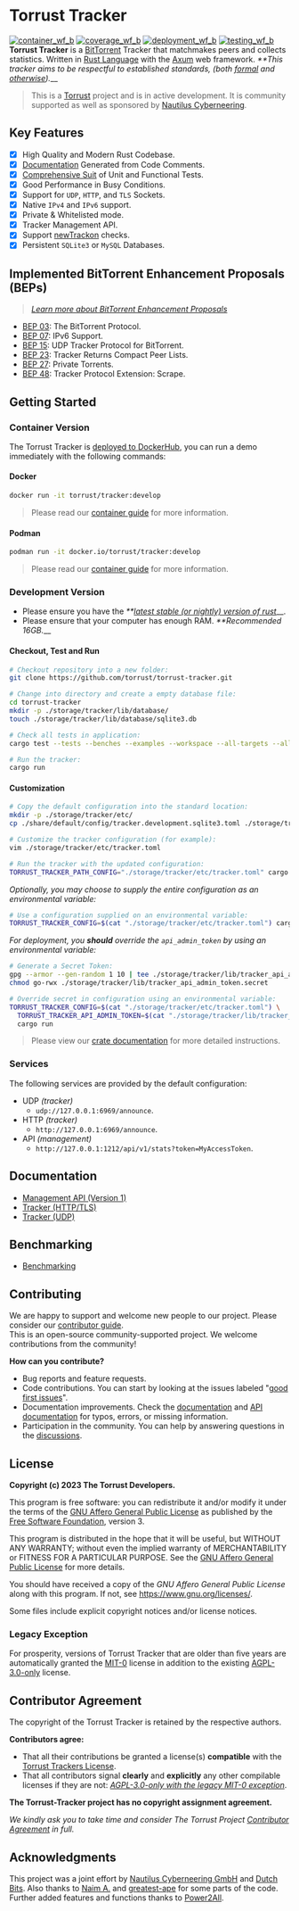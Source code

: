 # Torrust Tracker

[![container_wf_b]][container_wf] [![coverage_wf_b]][coverage_wf] [![deployment_wf_b]][deployment_wf] [![testing_wf_b]][testing_wf]**Torrust Tracker** is a [BitTorrent][bittorrent] Tracker that matchmakes peers and collects statistics. Written in [Rust Language][rust] with the [Axum] web framework. _**This tracker aims to be respectful to established standards, (both [formal][BEP 00] and [otherwise][torrent_source_felid]).___

> This is a [Torrust][torrust] project and is in active development. It is community supported as well as sponsored by [Nautilus Cyberneering][nautilus].

## Key Features

- [x] High Quality and Modern Rust Codebase.
- [x] [Documentation][docs] Generated from Code Comments.
- [x] [Comprehensive Suit][coverage] of Unit and Functional Tests.
- [x] Good Performance in Busy Conditions.
- [x] Support for `UDP`, `HTTP`, and `TLS` Sockets.
- [x] Native `IPv4` and `IPv6` support.
- [x] Private & Whitelisted mode.
- [x] Tracker Management API.
- [x] Support [newTrackon][newtrackon] checks.
- [x] Persistent `SQLite3` or `MySQL` Databases.

## Implemented BitTorrent Enhancement Proposals (BEPs)
>
> _[Learn more about BitTorrent Enhancement Proposals][BEP 00]_

- [BEP 03]: The BitTorrent Protocol.
- [BEP 07]: IPv6 Support.
- [BEP 15]: UDP Tracker Protocol for BitTorrent.
- [BEP 23]: Tracker Returns Compact Peer Lists.
- [BEP 27]: Private Torrents.
- [BEP 48]: Tracker Protocol Extension: Scrape.

## Getting Started

### Container Version

The Torrust Tracker is [deployed to DockerHub][dockerhub], you can run a demo immediately with the following commands:

#### Docker

```sh
docker run -it torrust/tracker:develop
```

> Please read our [container guide][containers.md] for more information.

#### Podman

```sh
podman run -it docker.io/torrust/tracker:develop
```

> Please read our [container guide][containers.md] for more information.

### Development Version

- Please ensure you have the _**[latest stable (or nightly) version of rust][rust]___.
- Please ensure that your computer has enough RAM. _**Recommended 16GB.___

#### Checkout, Test and Run

```sh
# Checkout repository into a new folder:
git clone https://github.com/torrust/torrust-tracker.git

# Change into directory and create a empty database file:
cd torrust-tracker
mkdir -p ./storage/tracker/lib/database/
touch ./storage/tracker/lib/database/sqlite3.db

# Check all tests in application:
cargo test --tests --benches --examples --workspace --all-targets --all-features

# Run the tracker:
cargo run
```

#### Customization

```sh
# Copy the default configuration into the standard location:
mkdir -p ./storage/tracker/etc/
cp ./share/default/config/tracker.development.sqlite3.toml ./storage/tracker/etc/tracker.toml

# Customize the tracker configuration (for example):
vim ./storage/tracker/etc/tracker.toml

# Run the tracker with the updated configuration:
TORRUST_TRACKER_PATH_CONFIG="./storage/tracker/etc/tracker.toml" cargo run
```

_Optionally, you may choose to supply the entire configuration as an environmental variable:_

```sh
# Use a configuration supplied on an environmental variable:
TORRUST_TRACKER_CONFIG=$(cat "./storage/tracker/etc/tracker.toml") cargo run
```

_For deployment, you **should** override the `api_admin_token` by using an environmental variable:_

```sh
# Generate a Secret Token:
gpg --armor --gen-random 1 10 | tee ./storage/tracker/lib/tracker_api_admin_token.secret
chmod go-rwx ./storage/tracker/lib/tracker_api_admin_token.secret

# Override secret in configuration using an environmental variable:
TORRUST_TRACKER_CONFIG=$(cat "./storage/tracker/etc/tracker.toml") \
  TORRUST_TRACKER_API_ADMIN_TOKEN=$(cat "./storage/tracker/lib/tracker_api_admin_token.secret") \
  cargo run
```

> Please view our [crate documentation][docs] for more detailed instructions.

### Services

The following services are provided by the default configuration:

- UDP _(tracker)_
  - `udp://127.0.0.1:6969/announce`.
- HTTP _(tracker)_
  - `http://127.0.0.1:6969/announce`.
- API _(management)_
  - `http://127.0.0.1:1212/api/v1/stats?token=MyAccessToken`.

## Documentation

- [Management API (Version 1)][API]
- [Tracker (HTTP/TLS)][HTTP]
- [Tracker (UDP)][UDP]

## Benchmarking

- [Benchmarking](./docs/benchmarking.md)

## Contributing

We are happy to support and welcome new people to our project. Please consider our [contributor guide][guide.md].</br>
This is an open-source community-supported project. We welcome contributions from the community!

**How can you contribute?**

- Bug reports and feature requests.
- Code contributions. You can start by looking at the issues labeled "[good first issues]".
- Documentation improvements. Check the [documentation][docs] and [API documentation][API] for typos, errors, or missing information.
- Participation in the community. You can help by answering questions in the [discussions].

## License

**Copyright (c) 2023 The Torrust Developers.**

This program is free software: you can redistribute it and/or modify it under the terms of the [GNU Affero General Public License][AGPL_3_0] as published by the [Free Software Foundation][FSF], version 3.

This program is distributed in the hope that it will be useful, but WITHOUT ANY WARRANTY; without even the implied warranty of MERCHANTABILITY or FITNESS FOR A PARTICULAR PURPOSE. See the [GNU Affero General Public License][AGPL_3_0] for more details.

You should have received a copy of the *GNU Affero General Public License* along with this program. If not, see <https://www.gnu.org/licenses/>.

Some files include explicit copyright notices and/or license notices.

### Legacy Exception

For prosperity, versions of Torrust Tracker that are older than five years are automatically granted the [MIT-0][MIT_0] license in addition to the existing [AGPL-3.0-only][AGPL_3_0] license.

## Contributor Agreement

The copyright of the Torrust Tracker is retained by the respective authors.

**Contributors agree:**

- That all their contributions be granted a license(s) **compatible** with the [Torrust Trackers License](#license).
- That all contributors signal **clearly** and **explicitly** any other compilable licenses if they are not: _[AGPL-3.0-only with the legacy MIT-0 exception](#license)_.

**The Torrust-Tracker project has no copyright assignment agreement.**

_We kindly ask you to take time and consider The Torrust Project [Contributor Agreement][agreement.md] in full._

## Acknowledgments

This project was a joint effort by [Nautilus Cyberneering GmbH][nautilus] and [Dutch Bits]. Also thanks to [Naim A.] and [greatest-ape] for some parts of the code. Further added features and functions thanks to [Power2All].

[container_wf]: ../../actions/workflows/container.yaml
[container_wf_b]: ../../actions/workflows/container.yaml/badge.svg
[coverage_wf]: ../../actions/workflows/coverage.yaml
[coverage_wf_b]: ../../actions/workflows/coverage.yaml/badge.svg
[deployment_wf]: ../../actions/workflows/deployment.yaml
[deployment_wf_b]: ../../actions/workflows/deployment.yaml/badge.svg
[testing_wf]: ../../actions/workflows/testing.yaml
[testing_wf_b]: ../../actions/workflows/testing.yaml/badge.svg

[bittorrent]: http://bittorrent.org/
[rust]: https://www.rust-lang.org/
[axum]: https://github.com/tokio-rs/axum
[newtrackon]: https://newtrackon.com/
[coverage]: https://app.codecov.io/gh/torrust/torrust-tracker
[torrust]: https://torrust.com/

[dockerhub]: https://hub.docker.com/r/torrust/tracker/tags

[torrent_source_felid]: https://github.com/qbittorrent/qBittorrent/discussions/19406

[BEP 00]: https://www.bittorrent.org/beps/bep_0000.html
[BEP 03]: https://www.bittorrent.org/beps/bep_0003.html
[BEP 07]: https://www.bittorrent.org/beps/bep_0007.html
[BEP 15]: https://www.bittorrent.org/beps/bep_0015.html
[BEP 23]: https://www.bittorrent.org/beps/bep_0023.html
[BEP 27]: https://www.bittorrent.org/beps/bep_0027.html
[BEP 48]: https://www.bittorrent.org/beps/bep_0048.html

[containers.md]: ./docs/containers.md

[docs]: https://docs.rs/torrust-tracker/latest/
[api]: https://docs.rs/torrust-tracker/latest/torrust_tracker/servers/apis/v1
[http]: https://docs.rs/torrust-tracker/latest/torrust_tracker/servers/http
[udp]: https://docs.rs/torrust-tracker/latest/torrust_tracker/servers/udp

[good first issues]: https://github.com/torrust/torrust-tracker/issues?q=is%3Aissue+is%3Aopen+label%3A%22good+first+issue%22
[discussions]: https://github.com/torrust/torrust-tracker/discussions

[guide.md]: https://github.com/torrust/.github/blob/main/info/contributing.md
[agreement.md]: https://github.com/torrust/.github/blob/main/info/licensing/contributor_agreement_v01.md

[AGPL_3_0]: ./docs/licenses/LICENSE-AGPL_3_0
[MIT_0]: ./docs/licenses/LICENSE-MIT_0
[FSF]: https://www.fsf.org/

[nautilus]: https://github.com/orgs/Nautilus-Cyberneering/
[Dutch Bits]: https://dutchbits.nl
[Naim A.]: https://github.com/naim94a/udpt
[greatest-ape]: https://github.com/greatest-ape/aquatic
[Power2All]: https://github.com/power2all
